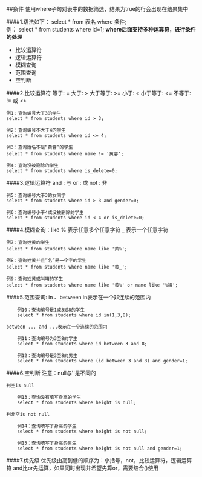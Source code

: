 ##条件
使用where子句对表中的数据筛选，结果为true的行会出现在结果集中

####1.语法如下：
    select * from 表名 where 条件;  
 	例：
	select * from students where id=1;
**where后面支持多种运算符，进行条件的处理**   

* 比较运算符  
* 逻辑运算符  
* 模糊查询  
* 范围查询  
* 空判断  





####2.比较运算符
	等于: =
	大于: >
	大于等于: >=
	小于: <
	小于等于: <=
	不等于: != 或 <>

	例1：查询编号大于3的学生
	select * from students where id > 3;

	例2：查询编号不大于4的学生
	select * from students where id <= 4;

	例3：查询姓名不是“黄蓉”的学生
	select * from students where name != '黄蓉';

	例4：查询没被删除的学生
	select * from students where is_delete=0;

####3.逻辑运算符
	and	: 与
	or	: 或
	not	: 非

	例5：查询编号大于3的女同学
	select * from students where id > 3 and gender=0;

	例6：查询编号小于4或没被删除的学生
	select * from students where id < 4 or is_delete=0;

####4.模糊查询：like
	% 表示任意多个任意字符
	_ 表示一个任意字符

	例7：查询姓黄的学生
	select * from students where name like '黄%';

	例8：查询姓黄并且“名”是一个字的学生
	select * from students where name like '黄_';

	例9：查询姓黄或叫靖的学生
	select * from students where name like '黄%' or name like '%靖'; 

####5.范围查询: in 、between
	in表示在一个非连续的范围内 

		例10：查询编号是1或3或8的学生
		select * from students where id in(1,3,8);

	between ... and ...表示在一个连续的范围内

		例11：查询编号为3至8的学生
		select * from students where id between 3 and 8;
	
		例12：查询编号是3至8的男生
		select * from students where (id between 3 and 8) and gender=1; 

####6.空判断
	注意：null与''是不同的

	判空is null
	
		例13：查询没有填写身高的学生
		select * from students where height is null;

	判非空is not null

		例14：查询填写了身高的学生
		select * from students where height is not null;
	
		例15：查询填写了身高的男生
		select * from students where height is not null and gender=1; 

####7.优先级
	优先级由高到低的顺序为：小括号，not，比较运算符，逻辑运算符
	and比or先运算，如果同时出现并希望先算or，需要结合()使用